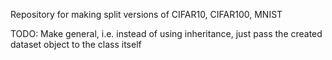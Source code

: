 Repository for making split versions of CIFAR10, CIFAR100, MNIST

TODO: Make general, i.e. instead of using inheritance, just pass the created dataset object to the class itself
